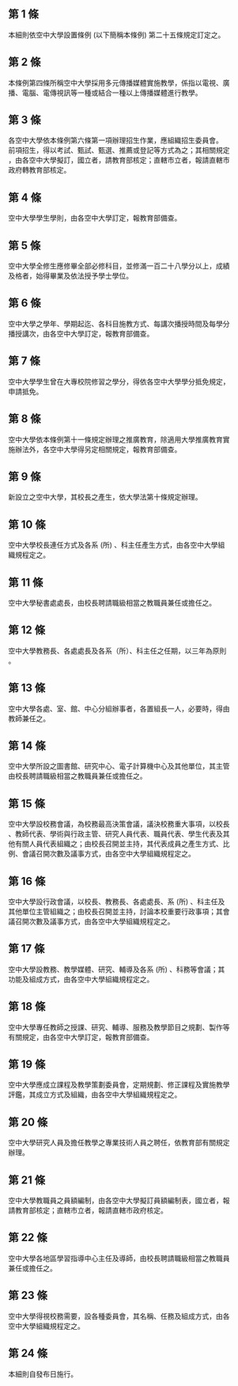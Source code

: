 第 1 條
-------
本細則依空中大學設置條例 (以下簡稱本條例) 第二十五條規定訂定之。

第 2 條
-------
本條例第四條所稱空中大學採用多元傳播媒體實施教學，係指以電視、廣  
播、電腦、電傳視訊等一種或結合一種以上傳播媒體進行教學。

第 3 條
-------
各空中大學依本條例第六條第一項辦理招生作業，應組織招生委員會。　  
前項招生，得以考試、甄試、甄選、推薦或登記等方式為之；其相關規定  
，由各空中大學擬訂，國立者，請教育部核定；直轄市立者，報請直轄市  
政府轉教育部核定。

第 4 條
-------
空中大學學生學則，由各空中大學訂定，報教育部備查。

第 5 條
-------
空中大學全修生應修畢全部必修科目，並修滿一百二十八學分以上，成績  
及格者，始得畢業及依法授予學士學位。

第 6 條
-------
空中大學之學年、學期起迄、各科目施教方式、每講次播授時間及每學分  
播授講次，由各空中大學訂定，報教育部備查。

第 7 條
-------
空中大學學生曾在大專校院修習之學分，得依各空中大學學分抵免規定，  
申請抵免。

第 8 條
-------
空中大學依本條例第十一條規定辦理之推廣教育，除適用大學推廣教育實  
施辦法外，各空中大學得另定相關規定，報教育部備查。

第 9 條
-------
新設立之空中大學，其校長之產生，依大學法第十條規定辦理。

第 10 條
--------
空中大學校長連任方式及各系 (所) 、科主任產生方式，由各空中大學組  
織規程定之。

第 11 條
--------
空中大學秘書處處長，由校長聘請職級相當之教職員兼任或擔任之。

第 12 條
--------
空中大學教務長、各處處長及各系（所）、科主任之任期，以三年為原則  
。

第 13 條
--------
空中大學各處、室、館、中心分組辦事者，各置組長一人，必要時，得由  
教師兼任之。

第 14 條
--------
空中大學所設之圖書館、研究中心、電子計算機中心及其他單位，其主管  
由校長聘請職級相當之教職員兼任或擔任之。

第 15 條
--------
空中大學設校務會議，為校務最高決策會議，議決校務重大事項，以校長  
、教師代表、學術與行政主管、研究人員代表、職員代表、學生代表及其  
他有關人員代表組織之；由校長召開並主持，其代表成員之產生方式、比  
例、會議召開次數及議事方式，由各空中大學組織規程定之。

第 16 條
--------
空中大學設行政會議，以校長、教務長、各處處長、系 (所) 、科主任及  
其他單位主管組織之；由校長召開並主持，討論本校重要行政事項；其會  
議召開次數及議事方式，由各空中大學組織規程定之。

第 17 條
--------
空中大學設教務、教學媒體、研究、輔導及各系 (所) 、科務等會議；其  
功能及組成方式，由各空中大學組織規程定之。

第 18 條
--------
空中大學專任教師之授課、研究、輔導、服務及教學節目之規劃、製作等  
有關規定，由各空中大學訂定，報教育部備查。

第 19 條
--------
空中大學應成立課程及教學策劃委員會，定期規劃、修正課程及實施教學  
評鑑，其成立方式及組織，由各空中大學組織規程定之。

第 20 條
--------
空中大學研究人員及擔任教學之專業技術人員之聘任，依教育部有關規定  
辦理。

第 21 條
--------
空中大學教職員之員額編制，由各空中大學擬訂員額編制表，國立者，報  
請教育部核定；直轄市立者，報請直轄市政府核定。

第 22 條
--------
空中大學各地區學習指導中心主任及導師，由校長聘請職級相當之教職員  
兼任或擔任之。

第 23 條
--------
空中大學得視校務需要，設各種委員會，其名稱、任務及組成方式，由各  
空中大學組織規程定之。

第 24 條
--------
本細則自發布日施行。

